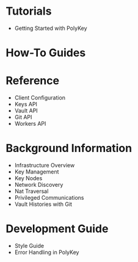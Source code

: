 # Tutorials
* Getting Started with PolyKey

# How-To Guides

# Reference
* Client Configuration
* Keys API
* Vault API
* Git API
* Workers API

# Background Information
* Infrastructure Overview
* Key Management
* Key Nodes
* Network Discovery
* Nat Traversal
* Privileged Communications
* Vault Histories with Git


# Development Guide
* Style Guide
* Error Handling in PolyKey